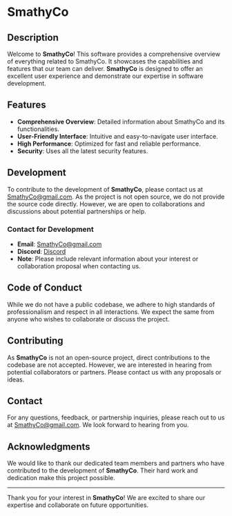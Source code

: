 # SmathyCo

## Description

Welcome to **SmathyCo**! This software provides a comprehensive overview of everything related to SmathyCo. It showcases the capabilities and features that our team can deliver. **SmathyCo** is designed to offer an excellent user experience and demonstrate our expertise in software development.

## Features

- **Comprehensive Overview**: Detailed information about SmathyCo and its functionalities.
- **User-Friendly Interface**: Intuitive and easy-to-navigate user interface.
- **High Performance**: Optimized for fast and reliable performance.
- **Security**: Uses all the latest security features.

## Development

To contribute to the development of **SmathyCo**, please contact us at [SmathyCo@gmail.com](mailto:SmathyCo@gmail.com). As the project is not open source, we do not provide the source code directly. However, we are open to collaborations and discussions about potential partnerships or help.

### Contact for Development

- **Email**: [SmathyCo@gmail.com](mailto:SmathyCo@gmail.com)
- **Discord**: [Discord](https://discord.gg/9xPhnsb5EK)
- **Note**: Please include relevant information about your interest or collaboration proposal when contacting us.

## Code of Conduct

While we do not have a public codebase, we adhere to high standards of professionalism and respect in all interactions. We expect the same from anyone who wishes to collaborate or discuss the project.

## Contributing

As **SmathyCo** is not an open-source project, direct contributions to the codebase are not accepted. However, we are interested in hearing from potential collaborators or partners. Please contact us with any proposals or ideas.

## Contact

For any questions, feedback, or partnership inquiries, please reach out to us at [SmathyCo@gmail.com](mailto:SmathyCo@gmail.com). We look forward to hearing from you.

## Acknowledgments

We would like to thank our dedicated team members and partners who have contributed to the development of **SmathyCo**. Their hard work and dedication make this project possible.

---

Thank you for your interest in **SmathyCo**! We are excited to share our expertise and collaborate on future opportunities.
